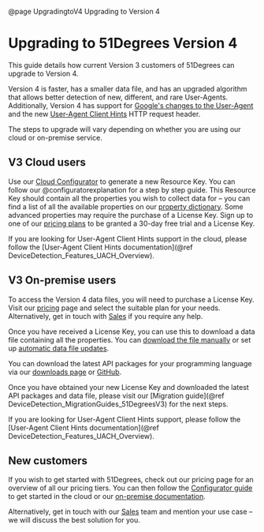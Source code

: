 @page UpgradingtoV4 Upgrading to Version 4

# Upgrading to 51Degrees Version 4

This guide details how current Version 3 customers of 51Degrees can upgrade to Version 4.

Version 4 is faster, has a smaller data file, and has an upgraded algorithm that allows better detection of new, different, and rare User-Agents.
Additionally, Version 4 has support for [Google's changes to the User-Agent](https://learnclienthints.com/) and the new 
[User-Agent Client Hints](https://51degrees.com/blog/updates-to-user-agent-client-hints-version-4-4) HTTP request header.

The steps to upgrade will vary depending on whether you are using our cloud or on-premise service.

## V3 Cloud users

Use our [Cloud Configurator](https://configure.51degrees.com/) to generate a new Resource Key. You can follow our 
@configuratorexplanation for a step by step guide. This Resource Key should contain all the properties you wish to collect data for – 
you can find a list of all the available properties on our [property dictionary](https://51degrees.com/developers/property-dictionary). 
Some advanced properties may require the purchase of a License Key. Sign up to one of our [pricing plans](https://51degrees.com/pricing) 
to be granted a 30-day free trial and a License Key.

If you are looking for User-Agent Client Hints support in the cloud, please follow the [User-Agent Client Hints documentation](@ref DeviceDetection_Features_UACH_Overview).

## V3 On-premise users

To access the Version 4 data files, you will need to purchase a License Key. Visit our [pricing](https://51degrees.com/pricing) page and
select the suitable plan for your needs. Alternatively, get in touch with [Sales](https://51degrees.com/contact-us) if you require any help.

Once you have received a License Key, you can use this to download a data file containing all the properties. You can 
[download the file manually](https://51degrees.com/developers/downloads) or set up [automatic data file updates](Features_AutomaticDatafileUpdates).

You can download the latest API packages for your programming language via our [downloads page](https://51degrees.com/developers/downloads)
or [GitHub](https://github.com/51Degrees).

Once you have obtained your new License Key and downloaded the latest API packages and data file, please visit our 
[Migration guide](@ref DeviceDetection_MigrationGuides_51DegreesV3) for the next steps.

If you are looking for User-Agent Client Hints support, please follow the [User-Agent Client Hints documentation](@ref DeviceDetection_Features_UACH_Overview).

## New customers

If you wish to get started with 51Degrees, check out our pricing page for an overview of all our pricing tiers. You can then follow the 
[Configurator guide](@configuratorexplanation) to get started in the cloud or our [on-premise documentation](https://51degrees.com/documentation/index.html).

Alternatively, get in touch with our [Sales](https://51degrees.com/contact-us) team and mention your use case – we will discuss the best solution for you.
